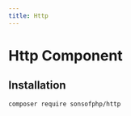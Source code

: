 ```yaml
---
title: Http
---
```


# Http Component

## Installation

```shell
composer require sonsofphp/http
```
